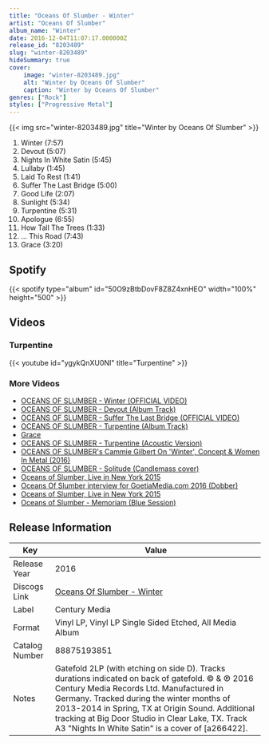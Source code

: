 ```yaml
---
title: "Oceans Of Slumber - Winter"
artist: "Oceans Of Slumber"
album_name: "Winter"
date: 2016-12-04T11:07:17.000000Z
release_id: "8203489"
slug: "winter-8203489"
hideSummary: true
cover:
    image: "winter-8203489.jpg"
    alt: "Winter by Oceans Of Slumber"
    caption: "Winter by Oceans Of Slumber"
genres: ["Rock"]
styles: ["Progressive Metal"]
---
```


{{< img src="winter-8203489.jpg" title="Winter by Oceans Of Slumber" >}}

<!-- section break -->

1. Winter (7:57)
2. Devout (5:07)
3. Nights In White Satin (5:45)
4. Lullaby (1:45)
5. Laid To Rest (1:41)
6. Suffer The Last Bridge (5:00)
7. Good Life (2:07)
8. Sunlight (5:34)
9. Turpentine (5:31)
10. Apologue (6:55)
11. How Tall The Trees (1:33)
12. ... This Road (7:43)
13. Grace (3:20)

<!-- section break -->


## Spotify
{{< spotify type="album" id="50O9zBtbDovF8Z8Z4xnHEO" width="100%" height="500" >}}



## Videos
### Turpentine
{{< youtube id="ygykQnXU0NI" title="Turpentine" >}}<br>

### More Videos

- [OCEANS OF SLUMBER - Winter (OFFICIAL VIDEO)](https://www.youtube.com/watch?v=QxzqnetYSbk)
- [OCEANS OF SLUMBER - Devout (Album Track)](https://www.youtube.com/watch?v=TN8f2ouaqfs)
- [OCEANS OF SLUMBER - Suffer The Last Bridge (OFFICIAL VIDEO)](https://www.youtube.com/watch?v=uj2lpQxGKhU)
- [OCEANS OF SLUMBER - Turpentine (Album Track)](https://www.youtube.com/watch?v=XXKUSynBbAI)
- [Grace](https://www.youtube.com/watch?v=5LVlTJfH1qk)
- [OCEANS OF SLUMBER - Turpentine (Acoustic Version)](https://www.youtube.com/watch?v=EvxBoL8IExQ)
- [OCEANS OF SLUMBER's Cammie Gilbert On 'Winter', Concept & Women In Metal (2016)](https://www.youtube.com/watch?v=ZV6aLF5rtM0)
- [OCEANS OF SLUMBER - Solitude (Candlemass cover)](https://www.youtube.com/watch?v=e91SnsQS1O8)
- [Oceans of Slumber, Live in New York 2015](https://www.youtube.com/watch?v=ny97bdStY_Q)
- [Oceans Of Slumber interview for GoetiaMedia.com 2016 (Dobber)](https://www.youtube.com/watch?v=llbQ2NptIT4)
- [Oceans of Slumber, Live in New York 2015](https://www.youtube.com/watch?v=9QvTeOfEpX0)
- [Oceans of Slumber - Memoriam (Blue Session)](https://www.youtube.com/watch?v=Ls2HX_Ubz-o)


## Release Information
|  Key           | Value                                                |
| ---------------| ---------------------------------------------------- |
| Release Year   | 2016                                   |
| Discogs Link   | [Oceans Of Slumber - Winter](https://www.discogs.com/release/8203489-Oceans-Of-Slumber-Winter) |
| Label          | Century Media |
| Format         | Vinyl LP, Vinyl LP Single Sided Etched, All Media Album |
| Catalog Number | 88875193851 |
| Notes | Gatefold 2LP (with etching on side D). Tracks durations indicated on back of gatefold.  © & ℗ 2016 Century Media Records Ltd. Manufactured in Germany.  Tracked during the winter months of 2013-2014 in Spring, TX at Origin Sound. Additional tracking at Big Door Studio in Clear Lake, TX.  Track A3 "Nights In White Satin" is a cover of [a266422]. |